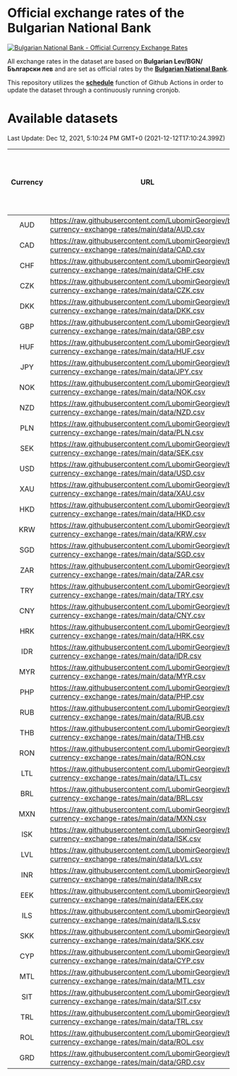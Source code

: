 # Official exchange rates of the Bulgarian National Bank

[![Bulgarian National Bank - Official Currency Exchange Rates](https://github.com/LubomirGeorgiev/bnb-currency-exchange-rates/actions/workflows/update-rates.yml/badge.svg?branch=main)](https://github.com/LubomirGeorgiev/bnb-currency-exchange-rates/actions/workflows/update-rates.yml)

All exchange rates in the dataset are based on **Bulgarian Lev/BGN/Български лев** and are set as official rates by the [**Bulgarian National Bank**](https://www.bnb.bg/Statistics/StExternalSector/StExchangeRates/StERForeignCurrencies/index.htm?toLang=_EN).

This repository utilizes the [**schedule**](https://docs.github.com/en/actions/reference/events-that-trigger-workflows) function of Github Actions in order to update the dataset through a continuously running cronjob.

# Available datasets

<!-- START LINKS (DO NOT EVER FU*ING DELETE THIS COMMENT FOR THE LOVE OF YOUR LIFE!!! IF YOU ARE CURIOS HOW IT WORKS, YOU CAN HAVE A LOOK AT ./src/updateReadme.ts) -->

Last Update: Dec 12, 2021, 5:10:24 PM GMT+0 (2021-12-12T17:10:24.399Z)

| Currency | URL                                                                                             | Number of records | Number of missing days that were filled in |
| :------: | ----------------------------------------------------------------------------------------------- | :---------------: | :----------------------------------------: |
|   AUD    | https://raw.githubusercontent.com/LubomirGeorgiev/bnb-currency-exchange-rates/main/data/AUD.csv |       7977        |                    2458                    |
|   CAD    | https://raw.githubusercontent.com/LubomirGeorgiev/bnb-currency-exchange-rates/main/data/CAD.csv |       7977        |                    2458                    |
|   CHF    | https://raw.githubusercontent.com/LubomirGeorgiev/bnb-currency-exchange-rates/main/data/CHF.csv |       7977        |                    2458                    |
|   CZK    | https://raw.githubusercontent.com/LubomirGeorgiev/bnb-currency-exchange-rates/main/data/CZK.csv |       7977        |                    2458                    |
|   DKK    | https://raw.githubusercontent.com/LubomirGeorgiev/bnb-currency-exchange-rates/main/data/DKK.csv |       7977        |                    2458                    |
|   GBP    | https://raw.githubusercontent.com/LubomirGeorgiev/bnb-currency-exchange-rates/main/data/GBP.csv |       7977        |                    2458                    |
|   HUF    | https://raw.githubusercontent.com/LubomirGeorgiev/bnb-currency-exchange-rates/main/data/HUF.csv |       7977        |                    2458                    |
|   JPY    | https://raw.githubusercontent.com/LubomirGeorgiev/bnb-currency-exchange-rates/main/data/JPY.csv |       7977        |                    2458                    |
|   NOK    | https://raw.githubusercontent.com/LubomirGeorgiev/bnb-currency-exchange-rates/main/data/NOK.csv |       7977        |                    2458                    |
|   NZD    | https://raw.githubusercontent.com/LubomirGeorgiev/bnb-currency-exchange-rates/main/data/NZD.csv |       7977        |                    2458                    |
|   PLN    | https://raw.githubusercontent.com/LubomirGeorgiev/bnb-currency-exchange-rates/main/data/PLN.csv |       7977        |                    2458                    |
|   SEK    | https://raw.githubusercontent.com/LubomirGeorgiev/bnb-currency-exchange-rates/main/data/SEK.csv |       7977        |                    2458                    |
|   USD    | https://raw.githubusercontent.com/LubomirGeorgiev/bnb-currency-exchange-rates/main/data/USD.csv |       7977        |                    2458                    |
|   XAU    | https://raw.githubusercontent.com/LubomirGeorgiev/bnb-currency-exchange-rates/main/data/XAU.csv |       7977        |                    2460                    |
|   HKD    | https://raw.githubusercontent.com/LubomirGeorgiev/bnb-currency-exchange-rates/main/data/HKD.csv |       7675        |                    2367                    |
|   KRW    | https://raw.githubusercontent.com/LubomirGeorgiev/bnb-currency-exchange-rates/main/data/KRW.csv |       7675        |                    2367                    |
|   SGD    | https://raw.githubusercontent.com/LubomirGeorgiev/bnb-currency-exchange-rates/main/data/SGD.csv |       7675        |                    2367                    |
|   ZAR    | https://raw.githubusercontent.com/LubomirGeorgiev/bnb-currency-exchange-rates/main/data/ZAR.csv |       7675        |                    2367                    |
|   TRY    | https://raw.githubusercontent.com/LubomirGeorgiev/bnb-currency-exchange-rates/main/data/TRY.csv |       6157        |                    1897                    |
|   CNY    | https://raw.githubusercontent.com/LubomirGeorgiev/bnb-currency-exchange-rates/main/data/CNY.csv |       6037        |                    1861                    |
|   HRK    | https://raw.githubusercontent.com/LubomirGeorgiev/bnb-currency-exchange-rates/main/data/HRK.csv |       6037        |                    1861                    |
|   IDR    | https://raw.githubusercontent.com/LubomirGeorgiev/bnb-currency-exchange-rates/main/data/IDR.csv |       6037        |                    1861                    |
|   MYR    | https://raw.githubusercontent.com/LubomirGeorgiev/bnb-currency-exchange-rates/main/data/MYR.csv |       6037        |                    1861                    |
|   PHP    | https://raw.githubusercontent.com/LubomirGeorgiev/bnb-currency-exchange-rates/main/data/PHP.csv |       6037        |                    1861                    |
|   RUB    | https://raw.githubusercontent.com/LubomirGeorgiev/bnb-currency-exchange-rates/main/data/RUB.csv |       6037        |                    1861                    |
|   THB    | https://raw.githubusercontent.com/LubomirGeorgiev/bnb-currency-exchange-rates/main/data/THB.csv |       6037        |                    1861                    |
|   RON    | https://raw.githubusercontent.com/LubomirGeorgiev/bnb-currency-exchange-rates/main/data/RON.csv |       5978        |                    1843                    |
|   LTL    | https://raw.githubusercontent.com/LubomirGeorgiev/bnb-currency-exchange-rates/main/data/LTL.csv |       5152        |                    1581                    |
|   BRL    | https://raw.githubusercontent.com/LubomirGeorgiev/bnb-currency-exchange-rates/main/data/BRL.csv |       5068        |                    1565                    |
|   MXN    | https://raw.githubusercontent.com/LubomirGeorgiev/bnb-currency-exchange-rates/main/data/MXN.csv |       5068        |                    1565                    |
|   ISK    | https://raw.githubusercontent.com/LubomirGeorgiev/bnb-currency-exchange-rates/main/data/ISK.csv |       4979        |                    1538                    |
|   LVL    | https://raw.githubusercontent.com/LubomirGeorgiev/bnb-currency-exchange-rates/main/data/LVL.csv |       4790        |                    1470                    |
|   INR    | https://raw.githubusercontent.com/LubomirGeorgiev/bnb-currency-exchange-rates/main/data/INR.csv |       4701        |                    1451                    |
|   EEK    | https://raw.githubusercontent.com/LubomirGeorgiev/bnb-currency-exchange-rates/main/data/EEK.csv |       3997        |                    1223                    |
|   ILS    | https://raw.githubusercontent.com/LubomirGeorgiev/bnb-currency-exchange-rates/main/data/ILS.csv |       3977        |                    1232                    |
|   SKK    | https://raw.githubusercontent.com/LubomirGeorgiev/bnb-currency-exchange-rates/main/data/SKK.csv |       2969        |                    911                     |
|   CYP    | https://raw.githubusercontent.com/LubomirGeorgiev/bnb-currency-exchange-rates/main/data/CYP.csv |       2905        |                    889                     |
|   MTL    | https://raw.githubusercontent.com/LubomirGeorgiev/bnb-currency-exchange-rates/main/data/MTL.csv |       2603        |                    798                     |
|   SIT    | https://raw.githubusercontent.com/LubomirGeorgiev/bnb-currency-exchange-rates/main/data/SIT.csv |       2541        |                    777                     |
|   TRL    | https://raw.githubusercontent.com/LubomirGeorgiev/bnb-currency-exchange-rates/main/data/TRL.csv |       1818        |                    559                     |
|   ROL    | https://raw.githubusercontent.com/LubomirGeorgiev/bnb-currency-exchange-rates/main/data/ROL.csv |       1697        |                    524                     |
|   GRD    | https://raw.githubusercontent.com/LubomirGeorgiev/bnb-currency-exchange-rates/main/data/GRD.csv |        359        |                    107                     |

<!-- END LINKS (DO NOT EVER FU*ING DELETE THIS COMMENT FOR THE LOVE OF YOUR LIFE!!! IF YOU ARE CURIOS HOW IT WORKS, YOU CAN HAVE A LOOK AT ./src/updateReadme.ts) -->
